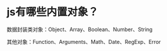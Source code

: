 # js有哪些内置对象？

数据封装类对象：Object、Array、Boolean、Number、String

其他对象：Function、Arguments、Math、Date、RegExp、Error